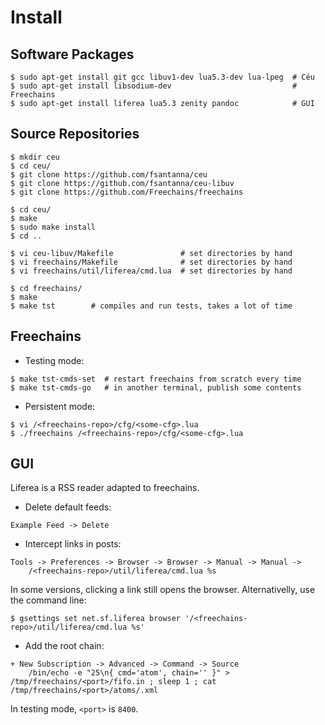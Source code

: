 # Install

## Software Packages

```
$ sudo apt-get install git gcc libuv1-dev lua5.3-dev lua-lpeg  # Céu
$ sudo apt-get install libsodium-dev                           # Freechains
$ sudo apt-get install liferea lua5.3 zenity pandoc            # GUI
```

## Source Repositories

```
$ mkdir ceu
$ cd ceu/
$ git clone https://github.com/fsantanna/ceu
$ git clone https://github.com/fsantanna/ceu-libuv
$ git clone https://github.com/Freechains/freechains

$ cd ceu/
$ make
$ sudo make install
$ cd ..

$ vi ceu-libuv/Makefile               # set directories by hand
$ vi freechains/Makefile              # set directories by hand
$ vi freechains/util/liferea/cmd.lua  # set directories by hand

$ cd freechains/
$ make
$ make tst        # compiles and run tests, takes a lot of time
```

## Freechains

- Testing mode:

```
$ make tst-cmds-set  # restart freechains from scratch every time
$ make tst-cmds-go   # in another terminal, publish some contents
```

- Persistent mode:

```
$ vi /<freechains-repo>/cfg/<some-cfg>.lua
$ ./freechains /<freechains-repo>/cfg/<some-cfg>.lua
```

## GUI

Liferea is a RSS reader adapted to freechains.

- Delete default feeds:

```
Example Feed -> Delete
```

- Intercept links in posts:

```
Tools -> Preferences -> Browser -> Browser -> Manual -> Manual ->
    /<freechains-repo>/util/liferea/cmd.lua %s
```

In some versions, clicking a link still opens the browser.
Alternativelly, use the command line:

```
$ gsettings set net.sf.liferea browser '/<freechains-repo>/util/liferea/cmd.lua %s'
```

- Add the root chain:

```
+ New Subscription -> Advanced -> Command -> Source
    /bin/echo -e "25\n{ cmd='atom', chain='' }" > /tmp/freechains/<port>/fifo.in ; sleep 1 ; cat /tmp/freechains/<port>/atoms/.xml
```

In testing mode, `<port>` is `8400`.
